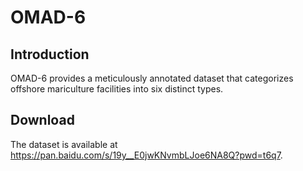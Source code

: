 # OMAD-6

## Introduction

OMAD-6 provides a meticulously annotated dataset that categorizes offshore mariculture facilities into six distinct types.

## Download

The dataset is available at https://pan.baidu.com/s/19y__E0jwKNvmbLJoe6NA8Q?pwd=t6q7.
